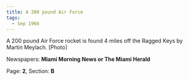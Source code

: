 ```yaml
---  
title: A 200 pound Air Force  
tags:  
  - Sep 1966  
---  
```

  
A 200 pound Air Force rocket is found 4 miles off the Ragged Keys by Martin Meylach. [Photo]  
  
Newspapers: **Miami Morning News or The Miami Herald**  
  
Page: **2**, Section: **B** 

